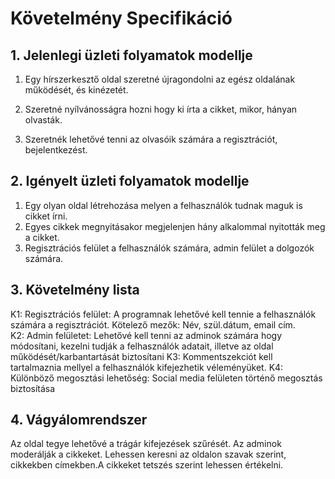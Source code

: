 # Követelmény Specifikáció


## 1. Jelenlegi üzleti folyamatok modellje

	
1. Egy hírszerkesztő oldal szeretné újragondolni az egész oldalának működését, és kinézetét.
	
2. Szeretné nyílvánosságra hozni hogy ki írta a cikket, mikor, hányan olvasták.
3. Szeretnék lehetővé tenni az olvasóik számára a regisztrációt, bejelentkezést.


## 2. Igényelt üzleti folyamatok modellje
	
	
1. Egy olyan oldal létrehozása melyen a felhasználók tudnak maguk is cikket írni.	
2. Egyes cikkek megnyitásakor megjelenjen hány alkalommal nyitották meg a cikket.
3. Regisztrációs felület a felhasználók számára, admin felület a dolgozók számára.


## 3. Követelmény lista

	
K1: Regisztrációs felület: 	A programnak lehetővé kell tennie a felhasználók számára a regisztrációt. Kötelező mezők: Név, szül.dátum, email cím.	
K2: Admin felületet: 	Lehetővé kell tenni az adminok számára hogy módosítani, kezelni tudják a felhasználók adatait, illetve az oldal működését/karbantartását biztosítani 
K3: Kommentszekciót kell tartalmaznia mellyel a felhasználók kifejezhetik véleményüket.
K4: Különböző megosztási lehetőség: Social media felületen történő megosztás biztosítása

## 4. Vágyálomrendszer

	
Az oldal tegye lehetővé a trágár kifejezések szűrését. Az adminok moderálják a cikkeket. Lehessen keresni az oldalon szavak szerint, cikkekben címekben.A cikkeket tetszés szerint lehessen értékelni.

